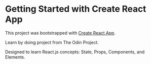# Getting Started with Create React App

This project was bootstrapped with [Create React App](https://github.com/facebook/create-react-app).

Learn by doing project from The Odin Project.

Designed to learn React.js concepts: State, Props, Components, and Elements.